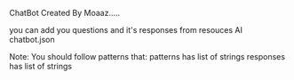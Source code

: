 ChatBot Created By Moaaz.....

you can add you questions and it's responses from
resouces
  AI
    chatbot.json

Note: You should follow patterns that:
patterns has list of strings 
responses has list of strings
